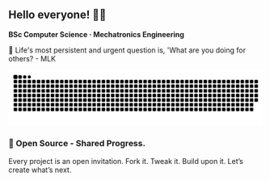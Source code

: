 ## Hello everyone! 👋🏻

**BSc Computer Science · Mechatronics Engineering**

💭 Life's most persistent and urgent question is, 'What are you doing for others? - MLK


![Snake animation dark](https://raw.githubusercontent.com/augvstTTY/augvstTTY/main/github-snake-dark.svg)

### 🚀 Open Source - Shared Progress.
Every project is an open invitation. Fork it. Tweak it. Build upon it. Let’s create what’s next.



